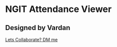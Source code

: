 # NGIT Attendance Viewer

## Designed by Vardan

[Lets Collaborate? DM me](https://www.instagram.com/vardn.19)
